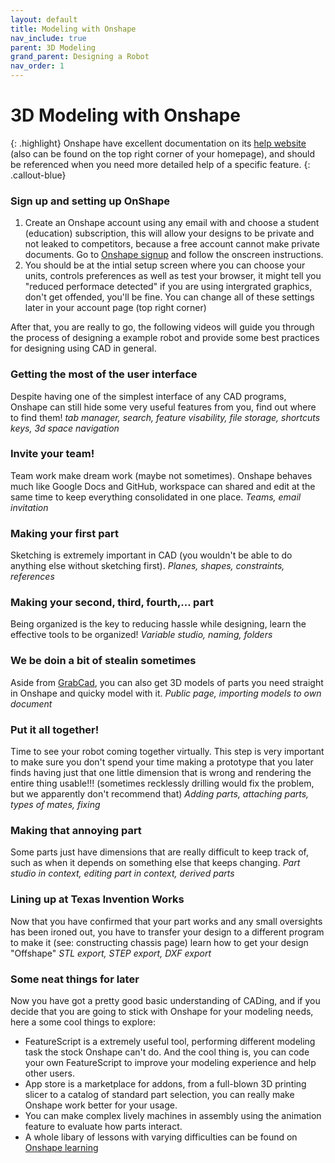```yaml
---
layout: default
title: Modeling with Onshape
nav_include: true
parent: 3D Modeling
grand_parent: Designing a Robot
nav_order: 1
---
```

# 3D Modeling with Onshape

{: .highlight}
Onshape have excellent documentation on its [help website](https://cad.onshape.com/help/Content/sketch.htm?tocpath=Part%20Studios%7C_____0) (also can be found on the top right corner of your homepage), and should be referenced when you need more detailed help of a specific feature.
{: .callout-blue}

### Sign up and setting up OnShape
1. Create an Onshape account using any email with and choose a student (education) subscription, this will allow your designs to be private and not leaked to competitors, because a free account cannot make private documents. Go to [Onshape signup](https://www.onshape.com/en/sign-up) and follow the onscreen instructions.
2. You should be at the intial setup screen where you can choose your units, controls preferences as well as test your browser, it might tell you "reduced performace detected" if you are using intergrated graphics, don't get offended, you'll be fine. You can change all of these settings later in your account page (top right corner)

After that, you are really to go, the following videos will guide you through the process of designing a example robot and provide some best practices for designing using CAD in general.

### Getting the most of the user interface
Despite having one of the simplest interface of any CAD programs, Onshape can still hide some very useful features from you, find out where to find them!
_tab manager, search, feature visability, file storage, shortcuts keys, 3d space navigation_
### Invite your team!
Team work make dream work (maybe not sometimes). Onshape behaves much like Google Docs and GitHub, workspace can shared and edit at the same time to keep everything consolidated in one place.
_Teams, email invitation_
### Making your first part
Sketching is extremely important in CAD (you wouldn't be able to do anything else without sketching first).
_Planes, shapes, constraints, references_
### Making your second, third, fourth,... part
Being organized is the key to reducing hassle while designing, learn the effective tools to be organized!
_Variable studio, naming, folders_
### We be doin a bit of stealin sometimes
Aside from [GrabCad](https://grabcad.com/), you can also get 3D models of parts you need straight in Onshape and quicky model with it.
_Public page, importing models to own document_
### Put it all together!
Time to see your robot coming together virtually. This step is very important to make sure you don't spend your time making a prototype that you later finds having just that one little dimension that is wrong and rendering the entire thing usable!!! (sometimes recklessly drilling would fix the problem, but we apparently don't recommend that)
_Adding parts, attaching parts, types of mates, fixing_
### Making that annoying part
Some parts just have dimensions that are really difficult to keep track of, such as when it depends on something else that keeps changing.
_Part studio in context, editing part in context, derived parts_
### Lining up at Texas Invention Works
Now that you have confirmed that your part works and any small oversights has been ironed out, you have to transfer your design to a different program to make it (see: constructing chassis page) learn how to get your design "Offshape"
_STL export, STEP export, DXF export_
### Some neat things for later
Now you have got a pretty good basic understanding of CADing, and if you decide that you are going to stick with Onshape for your modeling needs, here a some cool things to explore:
- FeatureScript is a extremely useful tool, performing different modeling task the stock Onshape can't do. And the cool thing is, you can code your own FeatureScript to improve your modeling experience and help other users.
- App store is a marketplace for addons, from a full-blown 3D printing slicer to a catalog of standard part selection, you can really make Onshape work better for your usage.
- You can make complex lively machines in assembly using the animation feature to evaluate how parts interact.
- A whole libary of lessons with varying difficulties can be found on [Onshape learning](https://learn.onshape.com/)




